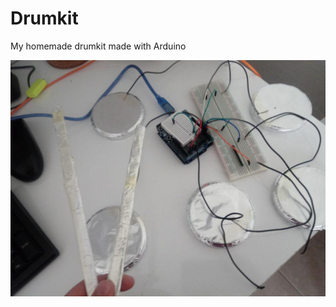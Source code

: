 # Drumkit

My homemade drumkit made with Arduino

![Drumkit](https://raw.githubusercontent.com/ramazanemreosmanoglu/drumkit/main/photo_2022-01-30_12-31-26.jpg)
